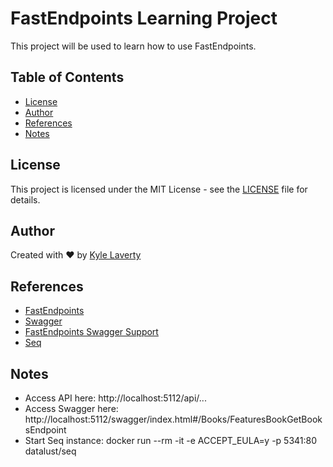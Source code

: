 # FastEndpoints Learning Project

This project will be used to learn how to use FastEndpoints.

## Table of Contents

- [License](#license)
- [Author](#author)
- [References](#references)
- [Notes](#notes)

## License
This project is licensed under the MIT License - see the [LICENSE](LICENSE) file for details.

## Author

Created with :heart: by [Kyle Laverty](https://github.com/kylelaverty)

## References

- [FastEndpoints](https://fast-endpoints.com/)
- [Swagger](https://swagger.io/)
- [FastEndpoints Swagger Support](https://fast-endpoints.com/docs/swagger-support)
- [Seq](https://datalust.co/seq)

## Notes

- Access API here: http://localhost:5112/api/...
- Access Swagger here: http://localhost:5112/swagger/index.html#/Books/FeaturesBookGetBooksEndpoint
- Start Seq instance: docker run --rm -it -e ACCEPT_EULA=y -p 5341:80 datalust/seq
